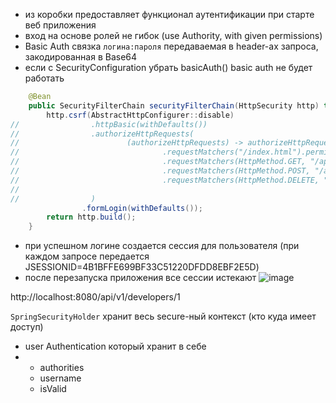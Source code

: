 - из коробки предоставляет функционал аутентификации при старте веб приложения
- вход на основе ролей не гибок (use Authority, with given permissions)
- Basic Auth связка `логина:пароля` передаваемая в header-ах запроса, закодированная в Base64
- если с SecurityConfiguration убрать basicAuth()  basic auth не будет работать
```Java
    @Bean
    public SecurityFilterChain securityFilterChain(HttpSecurity http) throws Exception {
        http.csrf(AbstractHttpConfigurer::disable)
//                .httpBasic(withDefaults())
//                .authorizeHttpRequests(
//                        (authorizeHttpRequests) -> authorizeHttpRequests
//                                .requestMatchers("/index.html").permitAll()
//                                .requestMatchers(HttpMethod.GET, "/api/**").hasAuthority(Permission.PERMISSION_READ.getPermission())
//                                .requestMatchers(HttpMethod.POST, "/api/**").hasAuthority(Permission.PERMISSION_WRITE.getPermission())
//                                .requestMatchers(HttpMethod.DELETE, "/api/**").hasAuthority(Permission.PERMISSION_WRITE.getPermission())
//
//                )
                .formLogin(withDefaults());
        return http.build();
    }
```
- при успешном логине создается сессия для пользователя (при каждом запросе передается JSESSIONID=4B1BFFE699BF33C51220DFDD8EBF2E5D)
- после перезапуска приложения все сессии истекают
![image](https://github.com/dark-tulip/course-java/assets/89765480/64dc429e-347f-41b7-96f0-f1455f05d7e3)

http://localhost:8080/api/v1/developers/1

`SpringSecurityHolder` хранит весь secure-ный контекст (кто куда имеет доступ)
- user Authentication который хранит в себе
- - authorities
  - username
  - isValid
